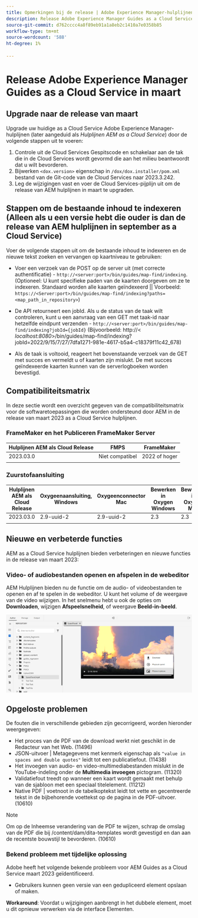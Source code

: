 ```yaml
---
title: Opmerkingen bij de release | Adobe Experience Manager-hulplijnen as a Cloud Service, release maart 2023
description: Release Adobe Experience Manager Guides as a Cloud Service in maart
source-git-commit: d762cccc4a8f89eb91a1a8eb2c1410a7e0358b85
workflow-type: tm+mt
source-wordcount: '588'
ht-degree: 1%

---
```


# Release Adobe Experience Manager Guides as a Cloud Service in maart

## Upgrade naar de release van maart

Upgrade uw huidige as a Cloud Service Adobe Experience Manager-hulplijnen (later aangeduid als *Hulplijnen AEM as a Cloud Service*) door de volgende stappen uit te voeren:
1. Controle uit de Cloud Services Gespitscode en schakelaar aan de tak die in de Cloud Services wordt gevormd die aan het milieu beantwoordt dat u wilt bevorderen.
2. Bijwerken `<dox.version>` eigenschap in `/dox/dox.installer/pom.xml` bestand van de Git-code van de Cloud Services naar 2023.3.242.
3. Leg de wijzigingen vast en voer de Cloud Services-pijplijn uit om de release van AEM hulplijnen in maart te upgraden.

## Stappen om de bestaande inhoud te indexeren (Alleen als u een versie hebt die ouder is dan de release van AEM hulplijnen in september as a Cloud Service)

Voer de volgende stappen uit om de bestaande inhoud te indexeren en de nieuwe tekst zoeken en vervangen op kaartniveau te gebruiken:

* Voer een verzoek van de POST op de server uit (met correcte authentificatie) - `http://<server:port>/bin/guides/map-find/indexing`.
(Optioneel: U kunt specifieke paden van de kaarten doorgeven om ze te indexeren. Standaard worden alle kaarten geïndexeerd || Voorbeeld: `https://<Server:port>/bin/guides/map-find/indexing?paths=<map_path_in_repository>`)

* De API retourneert een jobId. Als u de status van de taak wilt controleren, kunt u een aanvraag van een GET met taak-id naar hetzelfde eindpunt verzenden - `http://<server:port>/bin/guides/map-find/indexing?jobId={jobId}`
(Bijvoorbeeld: http://&lt;
_localhost:8080_>/bin/guides/map-find/indexing?jobId=2022/9/15/7/27/7dfa1271-981e-4617-b5a4-c18379f11c42_678)

* Als de taak is voltooid, reageert het bovenstaande verzoek van de GET met succes en vermeldt u of kaarten zijn mislukt. De met succes geïndexeerde kaarten kunnen van de serverlogboeken worden bevestigd.

## Compatibiliteitsmatrix

In deze sectie wordt een overzicht gegeven van de compatibiliteitsmatrix voor de softwaretoepassingen die worden ondersteund door AEM in de release van maart 2023 as a Cloud Service hulplijnen.

### FrameMaker en het Publiceren FrameMaker Server

| Hulplijnen AEM als Cloud Release | FMPS | FrameMaker |
| --- | --- | --- |
| 2023.03.0 | Niet compatibel | 2022 of hoger |
|  |  |  |


### Zuurstofaansluiting

| Hulplijnen AEM als Cloud Release | Oxygeenaansluiting, Windows | Oxygeenconnector Mac | Bewerken in Oxygen Windows | Bewerken in Oxygen Mac |
| --- | --- | --- | --- | --- |
| 2023.03.0 | 2.9-uuid-2 | 2.9-uuid-2 | 2.3 | 2.3 |
|  |  |  |  |


## Nieuwe en verbeterde functies

AEM as a Cloud Service hulplijnen bieden verbeteringen en nieuwe functies in de release van maart 2023:

### Video- of audiobestanden openen en afspelen in de webeditor

AEM Hulplijnen bieden nu de functie om de audio- of videobestanden te openen en af te spelen in de webeditor. U kunt het volume of de weergave van de video wijzigen. In het snelmenu hebt u ook de opties om **Downloaden**, wijzigen **Afspeelsnelheid**, of weergave **Beeld-in-beeld**.

<img src="assets/video-web-editor.png" alt="video afspelen" width="600">


## Opgeloste problemen

De fouten die in verschillende gebieden zijn gecorrigeerd, worden hieronder weergegeven:

* Het proces van de PDF van de download werkt niet geschikt in de Redacteur van het Web. (11496)
* JSON-uitvoer | Metagegevens met kenmerk eigenschap als `"value in spaces and double quotes"` leidt tot een publicatiefout. (11438)
* Het invoegen van audio- en video-multimediabestanden mislukt in de YouTube-indeling onder de **Multimedia invoegen** pictogram. (11320)
* Validatiefout treedt op wanneer een kaart wordt gemaakt met behulp van de sjabloon met een speciaal titelelement. (11212)
* Native PDF | voetnoot in de tabelkoptekst leidt tot vette en gecentreerde tekst in de bijbehorende voettekst op de pagina in de PDF-uitvoer. (10610)
>[!NOTE]
>
>Om op de Inheemse verandering van de PDF te wijzen, schrap de omslag van de PDF die bij /content/dam/dita-templates wordt gevestigd en dan aan de recentste bouwstijl te bevorderen. (10610)

### Bekend probleem met tijdelijke oplossing

Adobe heeft het volgende bekende probleem voor AEM Guides as a Cloud Service maart 2023 geïdentificeerd.

* Gebruikers kunnen geen versie van een gedupliceerd element opslaan of maken.

**Workaround**: Voordat u wijzigingen aanbrengt in het dubbele element, moet u dit opnieuw verwerken via de interface Elementen.

